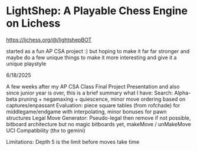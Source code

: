 # LightShep: A Playable Chess Engine on Lichess

https://lichess.org/@/lightshepBOT

started as a fun AP CSA project :) but hoping to make it far far stronger and maybe do a few unique things to make it more interesting and give it a unique playstyle

6/18/2025 

  A few weeks after my AP CSA Class Final Project Presentation and also since junior year is over, this is a brief summary what I have: 
  Search: Alpha-beta pruning + negamaxing + quiescence, minor move ordering based on captures/enpassant
  Evaluation: piece square tables (from rofchade) for middlegame/endgame with interpolating, minor bonuses for pawn structures
  Legal Move Generator: Pseudo-legal then remove if not possible, bitboard architecture but no magic bitboards yet, makeMove / unMakeMove 
  UCI Compatibility (thx to gemini) 

  Limitations: Depth 5 is the limit before moves take time
